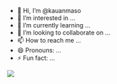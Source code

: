 - 👋 Hi, I’m @kauanmaso
- 👀 I’m interested in ...
- 🌱 I’m currently learning ...
- 💞️ I’m looking to collaborate on ...
- 📫 How to reach me ...
- 😄 Pronouns: ...
- ⚡ Fun fact: ...

![](https://media1.tenor.com/m/fKKQFKCaGbwAAAAd/vybz-kartel.gif)
